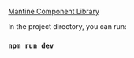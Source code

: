 [Mantine Component Library](https://mantine.dev)

In the project directory, you can run:

### `npm run dev`
